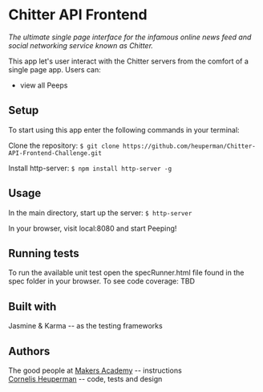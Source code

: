 # Chitter API Frontend

*The ultimate single page interface for the infamous online news feed and social networking service known as Chitter.*

This app let's user interact with the Chitter servers from the comfort of a single page app. Users can:

- view all Peeps

## Setup

To start using this app enter the following commands in your terminal:

Clone the repository:
`$ git clone https://github.com/heuperman/Chitter-API-Frontend-Challenge.git`

Install http-server:
 `$ npm install http-server -g`

## Usage

In the main directory, start up the server:
 `$ http-server`

In your browser, visit local:8080 and start Peeping!

## Running tests

To run the available unit test open the specRunner.html file found in the spec folder in your browser.
To see code coverage: TBD

## Built with

Jasmine & Karma -- as the testing frameworks  

## Authors

The good people at [Makers Academy](https://makers.tech/) -- instructions  
[Cornelis Heuperman](https://github.com/heuperman) -- code, tests and design
